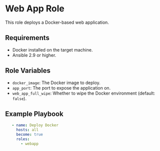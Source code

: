 # Web App Role

This role deploys a Docker-based web application.

## Requirements
- Docker installed on the target machine.
- Ansible 2.9 or higher.

## Role Variables
- `docker_image`: The Docker image to deploy.
- `app_port`: The port to expose the application on.
- `web_app_full_wipe`: Whether to wipe the Docker environment (default: `false`).

## Example Playbook

```yaml
   - name: Deploy Docker
     hosts: all
     become: true
     roles:
       - webapp
